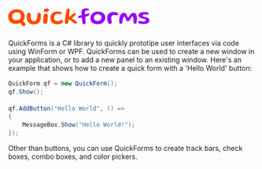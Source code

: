 # ![Logo](https://github.com/devdept/QuickForms/raw/main/banner.png)

QuickForms is a C# library to quickly prototipe user interfaces via code using WinForm or WPF. QuickForms can be used to create a new window in your application, or to add a new panel to an existing window. Here's an example that shows how to create a quick form with a 'Hello World' button:

```c#
QuickForm qf = new QuickForm();
qf.Show();

qf.AddButton("Hello World", () =>
{
    MessageBox.Show("Hello World!");
});
```

Other than buttons, you can use QuickForms to create track bars, check boxes, combo boxes, and color pickers.
